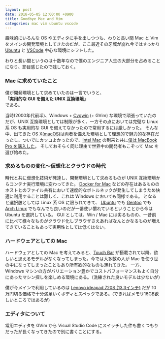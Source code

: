 ```yaml
---
layout: post
date: 2018-05-05 12:00:00 +0900
title: Goodbye Mac and Vim
categories: mac vim ubuntu vscode
---
```


趣味的にいろんな OS やエディタに手を出しつつも、わりと長い間 Mac と Vim をメインの開発環境としてきたのだが、ここ最近その牙城が崩れ今ではすっかり [Ubuntu](https://www.ubuntu.com/) と [VSCode](https://code.visualstudio.com/) 中心な環境にシフトした。

わりと長い間というのは十数年なので僕のエンジニア人生の大部分を占めることになり、節目感じたので残しておく。

### Mac に求めていたこと

僕が開発環境として求めていたのは一言でいうと、  
**「実用的な GUI を備えた UNIX 互換環境」**  
である。

当時(2000年代前半)、Windows + [Cygwin](https://www.cygwin.com/) (+ GVim) な環境で頑張っていたのだが、UNIX 互換環境としては制限が多く、一方その点においては完璧な Linux 系 OS も実用的な GUI を備えてなかったので常用するには厳しかった。
そんな中、出てきた OS X([macOS](https://www.apple.com/jp/macos/))は両者を備えた環境として理想的で魅力的な存在だったし、ついでにカッコよかったので、[Intel Mac](https://ja.wikipedia.org/wiki/Intel_Mac) の到来と共に[僕は MacBook Pro を購入した](http://d.hatena.ne.jp/mig50/20060520/1148772244)。
そしておそらく同じ理由で世界中の開発者もこぞって Mac を選び始めた。

### 求めるものの変化〜仮想化とクラウドの時代

時代と共に仮想化技術が発達し、開発環境として求めるものが UNIX 互換環境からコンテナ実行環境に変わってきた。
[Docker for Mac](https://www.docker.com/docker-mac) などの存在はあるもののホストとのファイル共有において速度的なボトルネックが発生してしまうため快適に利用することは難しく、これは Windows においても同様である。
となると選択肢としては Linux 系 OS に限られてきて、 [Ubuntu](https://www.ubuntu.com/) でも [Gentoo](https://www.gentoo.org/) でも [Arch Linux](https://www.archlinux.org/) でもなんでも良いのだが一番使い慣れているということから今は Ubuntu を選択している。
GUI としては、Win / Mac には劣るものの、一昔前に比べて様々なものがクラウド化しブラウザさえあればなんとかなるものが増えてきていることもあって実用性としては低くはない。

### ハードウェアとしての Mac

ハードウェアとしての Mac を考えてみると、[Touch Bar](https://developer.apple.com/macos/touch-bar/) が搭載されて以降、欲しいと思えるモデルがなくなってしまった。今では大多数の人が Mac を使う世の中になってしまったこともあり所有欲的なものも薄れてきた。
一方、Windows マシンの方がバリエーション豊かでコストパフォーマンスもよく自分にあったマシン探しを楽しめる環境にある。（洗練された良いモデルは少ないが）

僕が今メインで利用しているのは [Lenovo ideapad 720S (13.3インチ)](https://www3.lenovo.com/jp/ja/notebooks-new-splitter/ideapad/ideapad-700-series/Ideapad-720S-13-Intel/p/88IP70S0893) だが 10万円切る価格で十分満足いくボディとスペックである。(できればメモリ16GB欲しいところではあるが)

### エディタについて

常用エディタを GVim から Visual Studio Code にスイッチした件も書くつもりだったが長くなってきたので別に書くことにする。